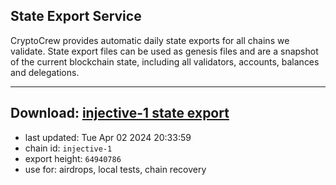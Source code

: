 ## State Export Service
CryptoCrew provides automatic daily state exports for all chains we validate. State export files can be used as genesis files and are a snapshot of the current blockchain state, including all validators, accounts, balances and delegations.

---
**Download: [injective-1 state export](https://dl-eu2.ccvalidators.com/SERVICE/injective/injective-1_export_64940786.json)**
---

- last updated: Tue Apr 02 2024 20:33:59
- chain id: `injective-1`
- export height: `64940786`
- use for: airdrops, local tests, chain recovery
